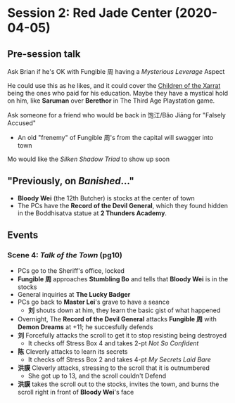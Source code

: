 # Session 2: Red Jade Center (2020-04-05)

## Pre-session talk
Ask Brian if he's OK with Fungible 周 having a _Mysterious Leverage_ Aspect

He could use this as he likes, and it could cover the [Children of the
Xarrat](cthulhu_missionaries.md) being the ones who paid for his education.
Maybe they have a mystical hold on him, like **Saruman** over **Berethor**
in The Third Age Playstation game.

Ask someone for a friend who would be back in 饱江/Băo Jiāng for "Falsely Accused"
- An old "frenemy" of Fungible 周's from the capital will swagger into town

Mo would like the _Silken Shadow Triad_ to show up soon

## "Previously, on _Banished_..."
- **Bloody Wei** (the 12th Butcher) is stocks at the center of town
- The PCs have the **Record of the Devil General**, which they found
  hidden in the Boddhisatva statue at **2 Thunders Academy**.

## Events

### Scene 4: _Talk of the Town_ (pg10)
- PCs go to the Sheriff's office, locked
- **Fungible 周** approaches **Stumbling Bo** and tells that **Bloody Wei**
  is in the stocks
- General inquiries at **The Lucky Badger**
- PCs go back to **Master Lei**'s grave to have a seance
  - **刘** shouts down at him, they learn the basic gist of what happened
- Overnight, The **Record of the Devil General** attacks **Fungible 周**
  with **Demon Dreams** at +11; he succesfully defends
- **刘** Forcefully attacks the scroll to get it to stop resisting being destroyed
  - It checks off Stress Box 4 and takes 2-pt _Not So Confident_
- **陈** Cleverly attacks to learn its secrets
  - It checks off Stress Box 2 and takes 4-pt _My Secrets Laid Bare_
- **洪謨** Cleverly attacks, stressing to the scroll that it is outnumbered
  - She got up to 13, and the scroll couldn't Defend
- **洪謨** takes the scroll out to the stocks, invites the town, and burns the
  scroll right in front of **Bloody Wei**'s face

